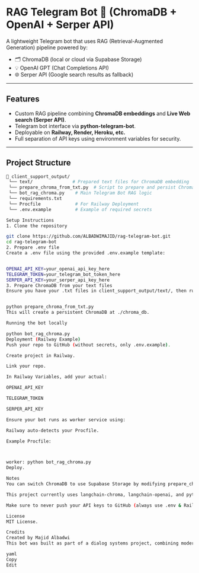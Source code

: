 # RAG Telegram Bot 🤖 (ChromaDB + OpenAI + Serper API)

A lightweight Telegram bot that uses RAG (Retrieval-Augmented Generation) pipeline powered by:
- 🗂 ChromaDB (local or cloud via Supabase Storage)
- 💡 OpenAI GPT (Chat Completions API)
- 🌐 Serper API (Google search results as fallback)

---

## Features
- Custom RAG pipeline combining **ChromaDB embeddings** and **Live Web search (Serper API)**.
- Telegram bot interface via **python-telegram-bot**.
- Deployable on **Railway, Render, Heroku, etc.**
- Full separation of API keys using environment variables for security.

---

## Project Structure

```bash
📁 client_support_output/
 └── text/               # Prepared text files for ChromaDB embedding
 └── prepare_chroma_from_txt.py  # Script to prepare and persist ChromaDB from TXT
 └── bot_rag_chroma.py    # Main Telegram Bot RAG logic
 └── requirements.txt
 └── Procfile             # For Railway Deployment
 └── .env.example         # Example of required secrets

Setup Instructions
1. Clone the repository

git clone https://github.com/ALBADWIMAJID/rag-telegram-bot.git
cd rag-telegram-bot
2. Prepare .env file
Create a .env file using the provided .env.example template:


OPENAI_API_KEY=your_openai_api_key_here
TELEGRAM_TOKEN=your_telegram_bot_token_here
SERPER_API_KEY=your_serper_api_key_here
3. Prepare ChromaDB from your text files
Ensure you have your .txt files in client_support_output/text/, then run:


python prepare_chroma_from_txt.py
This will create a persistent ChromaDB at ./chroma_db.

Running the bot locally

python bot_rag_chroma.py
Deployment (Railway Example)
Push your repo to GitHub (without secrets, only .env.example).

Create project in Railway.

Link your repo.

In Railway Variables, add your actual:

OPENAI_API_KEY

TELEGRAM_TOKEN

SERPER_API_KEY

Ensure your bot runs as worker service using:

Railway auto-detects your Procfile.

Example Procfile:



worker: python bot_rag_chroma.py
Deploy.

Notes
You can switch ChromaDB to use Supabase Storage by modifying prepare_chroma_from_txt.py.

This project currently uses langchain-chroma, langchain-openai, and python-telegram-bot.

Make sure to never push your API keys to GitHub (always use .env & Railway Variables).

License
MIT License.

Credits
Created by Majid Albadwi
This bot was built as part of a dialog systems project, combining modern retrieval and generation pipelines.

yaml
Copy
Edit
